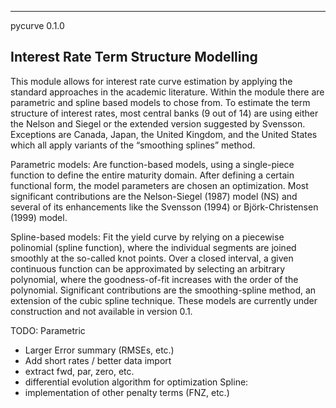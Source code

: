 ------------------------------
pycurve 0.1.0

Interest Rate Term Structure Modelling
------------------------------

This module allows for interest rate curve estimation by applying the standard approaches in the academic
literature. Within the module there are parametric and spline based models to chose from. To estimate the 
term structure of interest rates, most central banks (9 out of 14) are using either
the Nelson and Siegel or the extended version suggested by Svensson. Exceptions are Canada,
Japan, the United Kingdom, and the United States which all apply variants of the
“smoothing splines” method.

Parametric models:
Are function-based models, using a single-piece function to define the entire maturity domain. After defining
a certain functional form, the model parameters are chosen an optimization. Most significant contributions are
the Nelson-Siegel (1987) model (NS) and several of its enhancements like the Svensson (1994) or Björk-Christensen 
(1999) model. 


Spline-based models:
Fit the yield curve by relying on a piecewise polinomial (spline function), where the individual segments are
joined smoothly at the so-called knot points. Over a closed interval, a given continuous function can be 
approximated by selecting an arbitrary polynomial, where the goodness-of-fit increases with the order of the 
polynomial. Significant contributions are the smoothing-spline method, an extension of the cubic spline technique.
These models are currently under construction and not available in version 0.1.

TODO:
Parametric
- Larger Error summary (RMSEs, etc.)
- Add short rates / better data import
- extract fwd, par, zero, etc.
- differential evolution algorithm for optimization
Spline:
- implementation of other penalty terms (FNZ, etc.)

